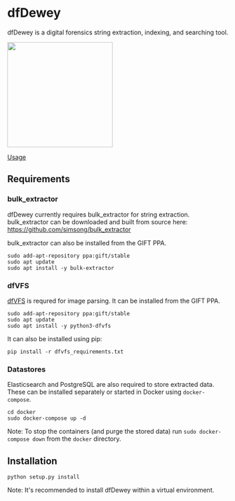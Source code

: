 # dfDewey
dfDewey is a digital forensics string extraction, indexing, and searching tool.

<img src="https://user-images.githubusercontent.com/52063018/101560727-fc827900-3a17-11eb-93a1-f2a0589b6b6b.png" width="240" />

[Usage](docs/usage.md)

## Requirements
### bulk_extractor
dfDewey currently requires bulk_extractor for string extraction.
bulk_extractor can be downloaded and built from source here:
https://github.com/simsong/bulk_extractor

bulk_extractor can also be installed from the GIFT PPA.

```shell
sudo add-apt-repository ppa:gift/stable
sudo apt update
sudo apt install -y bulk-extractor
```

### dfVFS
[dfVFS](https://github.com/log2timeline/dfvfs) is requred for image parsing. It
can be installed from the GIFT PPA.

```shell
sudo add-apt-repository ppa:gift/stable
sudo apt update
sudo apt install -y python3-dfvfs
```

It can also be installed using pip:

```shell
pip install -r dfvfs_requirements.txt
```

### Datastores
Elasticsearch and PostgreSQL are also required to store extracted data.
These can be installed separately or started in Docker using `docker-compose`.

```shell
cd docker
sudo docker-compose up -d
```

Note: To stop the containers (and purge the stored data) run
`sudo docker-compose down` from the `docker` directory.

## Installation

```shell
python setup.py install
```

Note: It's recommended to install dfDewey within a virtual environment.
